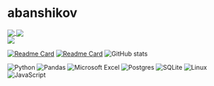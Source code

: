 # abanshikov

<div>
    <div>
        <div>
            <a href="https://github.com/abanshikov/python">
                <img align="center" src="https://github-readme-stats.vercel.app/api/pin/?username=abanshikov&repo=python&theme=github_dark />
            </a>
        </div>
        <div>
            <a href="https://github.com/abanshikov/excel">
                <img align="center" src="https://github-readme-stats.vercel.app/api/pin/?username=abanshikov&repo=excel&theme=github_dark" />
            </a>
        </div>
    </div>
    <div>
        <div>
            <img align="center" src="https://github-readme-stats.vercel.app/api/top-langs?username=abanshikov&exclude_repo=sites&hide=vim+script&show_icons=true&theme=github_dark" />
        </div>
    </div>
</div>


[![Readme Card](https://github-readme-stats.vercel.app/api/pin/?username=abanshikov&repo=python)](https://github.com/abanshikov/python)
[![Readme Card](https://github-readme-stats.vercel.app/api/pin/?username=abanshikov&repo=excel)](https://github.com/abanshikov/excel)
![GitHub stats](https://github-readme-stats.vercel.app/api/top-langs?username=abanshikov&exclude_repo=sites&hide=vim+script&show_icons=true&theme=github_dark)


![Python](https://img.shields.io/badge/python-3670A0?style=for-the-badge&logo=python&logoColor=ffdd54)
![Pandas](https://img.shields.io/badge/pandas-%23150458.svg?style=for-the-badge&logo=pandas&logoColor=white)
![Microsoft Excel](https://img.shields.io/badge/Microsoft_Excel-217346?style=for-the-badge&logo=microsoft-excel&logoColor=white)
![Postgres](https://img.shields.io/badge/postgres-%23316192.svg?style=for-the-badge&logo=postgresql&logoColor=white)
![SQLite](https://img.shields.io/badge/sqlite-%2307405e.svg?style=for-the-badge&logo=sqlite&logoColor=white)
![Linux](https://img.shields.io/badge/Linux-FCC624?style=for-the-badge&logo=linux&logoColor=black)
![JavaScript](https://img.shields.io/badge/javascript-%23323330.svg?style=for-the-badge&logo=javascript&logoColor=%23F7DF1E)

